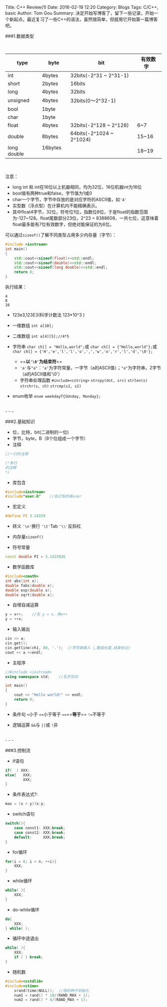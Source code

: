 Title: C++ Review(1)
Date: 2016-02-19 12:20
Category: Blogs
Tags: C/C++, basic
Author: Tom Gou
Summary: 决定开始写博客了，留下一些记录，开始一个新起点。最近复习了一些C++的语法，虽然很简单，但就用它开始第一篇博客吧。


###1.数据类型

<br />

|type    	 | byte 		|bit	 |有效数字&nbsp;&nbsp;&nbsp;|
|------------|--------------|----------------------|-------|
|int    	 |    4bytes    |32bits(-2^31 ~ 2^31-1)||
|short     	 |    2bytes    |16bits				   |
|long    	 |    4bytes    |32bits 			   |
|unsigned    |    4bytes    |32bits(0～2^32-1)	  |
|bool    	 |    1byte    	|||
|char    	 |    1byte    	|||
|float   	 |    4bytes    |32bits(-2^128 ~ 2^128)|6~7|
|double   	 | 8bytes|64bits(-2^1024 ~ 2^1024)&nbsp;&nbsp;&nbsp;|15~16|
|long double&nbsp;&nbsp;&nbsp;|16bytes &nbsp;&nbsp;&nbsp;| |18~19|

<br />

注意：

- long int 和 int在16位以上机器相同，均为32位，16位机器int为16位
- bool值有两种true和false，字节值为1或0
- char一个字节，字节中存放的是对应字符的ASCII值，如`'A'`
- 实型数（浮点型）在计算机内不能精确表示。
- 其中float4字节，32位，符号位1位，指数位8位，于是float的指数范围为-127~128。float尾数部分23位，2^23 = 8388608，一共七位，这意味着float最多能有7位有效数字，但绝对能保证的为6位。

可以通过`sizeof()`了解不同类型占用多少内存量（字节）：

```c++
#include <iostream>
int main()
{
    std::cout<<sizeof(float)<<std::endl;
    std::cout<<sizeof(double)<<std::endl;
    std::cout<<sizeof(long double)<<std::endl;
    return 0;
}
```

执行结果：

```
4
8
16
```


- 123e3,123E3(科学计数法 123*10^3 )
- 一维数组 `int a[10];`
- 二维数组 `int a[4][5];//4*5`
- 字符串
`char ch[] = "Hello,world";`或
`char ch[] = {"Hello,world"};`或
`char ch[] = {'H','e','l','l','o',',','w','o','r','l','d','\0'};`

	- ==**以`'\0'`为结束符**==
	- `'a'`与`"a"`：`'a'`为字符常量，一字节（a的ASCII值）；`"a"`为字符串，2字节（a的ASCII值和'\0'）
	- 字符串处理函数
`#include<cstring>` `strcpy(dst, src)` `strlen(s)` `strchr(s, ch)` `strcmp(s1, s2)`

- enum枚举
`enum weekdayT{SUnday, Monday};`

<br />
- - -

###2.基础知识
- 位，比特，bit(二进制的一位)
- 字节，byte，B（8个位组成一个字节）
- 注释

```c++
//一行的注释
```

```c++
/*多行
的注释
*/
```

- 库包含

```c++
#include<iostream>
#include"user.h"	//自己写的库user
```

- 宏定义

```c++
#define PI 3.14159
```

- 转义
`'\n'`换行	`'\t'`Tab	`'\\'`反斜杠

- 内存量`sizeof()`

- 符号常量

```c++
const double PI = 3.1415926
```

- 数学函数库

```c++
#include<cmath>
int abs(int x);
double fabs(double x);
double exp(double x);
double sqrt(double x);
```

- 自增自减运算

```c++
y = x++;	//先 y = x，再x++
y = ++x;
```

- 输入输出

```c++
cin >> a;
cin.get();
cin.getline(ch1, 80, '.');	//字符串输入（,数组长度,结束标记）
cout << a <<endl;
```

- 主程序

```c++
//#include <iostream>
using namespace std;	//名字空间

int main()
{
    cout << "Hello world!" << endl;
    return 0;
}
```

- 条件句
`<`小于 `<=`小于等于 `==`==**等于**== `!=`不等于

- 逻辑运算
`&&`与 `||`或 `!`非

<br />
- - -

###3.控制流
- if语句

```c++
if(  ) XXX;
else{	XXX;
		XXX;
}
```

- 条件表达式?:

```c++
max = (x > y)?x:y;
```

- switch语句

```c++
switch(){
	case const1: XXX;break;
    case const2: XXX;break;
    default:	 XXX;break;
}
```

- for循环

```c++
for(i = 0; i < n; ++i){
	XXX;
}
```

- while循环

```c++
while( ){
	XXX;
}
```

- do-while循环

```c++
do{
	XXX;
} while( );
```

- 循环中途退出

```c++
while( ){
	XXX;
    if ( ) break;
}
```

- 随机数

```c++
#include<cstdlib>
#include<ctime>
	srand(time(NULL));	//随机种子初始化
    num1 = rand() * 10/(RAND_MAX + 1);
    num2 = rand() * 4/(RAND_MAX + 1);
```
